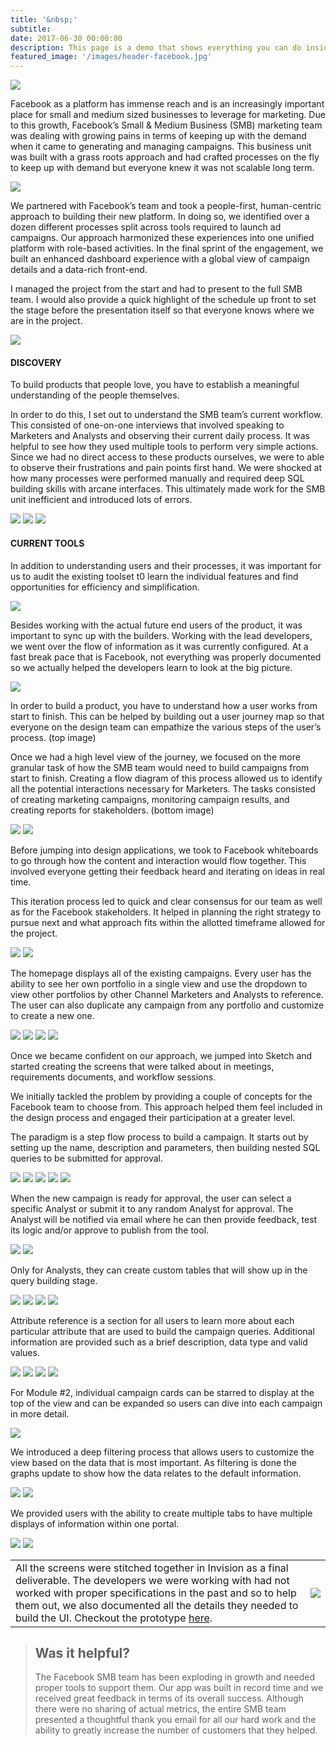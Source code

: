 ```yaml
---
title: '&nbsp;'
subtitle:
date: 2017-06-30 00:00:00
description: This page is a demo that shows everything you can do inside portfolio and blog posts.
featured_image: '/images/header-facebook.jpg'
---
```


<img src="../images/story-poster-facebook.png">

Facebook as a platform has immense reach and is an increasingly important place for small and medium sized businesses to leverage for marketing. Due to this growth, Facebook’s Small & Medium Business (SMB) marketing team was dealing with growing pains in terms of keeping up with the demand when it came to generating and managing campaigns. This business unit was built with a grass roots approach and had crafted processes on the fly to keep up with demand but everyone knew it was not scalable long term.

<img src="../images/story-facebook-1.gif">

We partnered with Facebook’s team and took a people-first, human-centric approach to building their new platform. In doing so, we identified over a dozen different processes split across tools required to launch ad campaigns. Our approach harmonized these experiences into one unified platform with role-based activities. In the final sprint of the engagement, we built an enhanced dashboard experience with a global view of campaign details and a data-rich front-end.

I managed the project from the start and had to present to the full SMB team. I would also provide a quick highlight of the schedule up front to set the stage before the presentation itself so that everyone knows where we are in the project.

<img src="../images/story-facebook-2.png">

#### DISCOVERY
To build products that people love, you have to establish a meaningful understanding of the people themselves.

In order to do this, I set out to understand the SMB team’s current workflow. This consisted of one-on-one interviews that involved speaking to Marketers and Analysts and observing their current daily process. It was helpful to see how they used multiple tools to perform very simple actions. Since we had no direct access to these products ourselves, we were to able to observe their frustrations and pain points first hand. We were shocked at how many processes were performed manually and required deep SQL building skills with arcane interfaces. This ultimately made work for the SMB unit inefficient and introduced lots of errors.

<div class="gallery" data-columns="3">
<img src="../images/story-facebook-3a.png">
<img src="../images/story-facebook-3b.png">
<img src="../images/story-facebook-3c.png">
</div>

#### CURRENT TOOLS
In addition to understanding users and their processes, it was important for us to audit the existing toolset t0 learn the individual features and find opportunities for efficiency and simplification.

<img src="../images/story-facebook-4.png">

Besides working with the actual future end users of the product, it was important to sync up with the builders. Working with the lead developers, we went over the flow of information as it was currently configured. At a fast break pace that is Facebook, not everything was properly documented so we actually helped the developers learn to look at the big picture.

<img src="../images/story-facebook-5.png">

In order to build a product, you have to understand how a user works from start to finish. This can be helped by building out a user journey map so that everyone on the design team can empathize the various steps of the user’s process.  (top image)

Once we had a high level view of the journey, we focused on the more granular task of how the SMB team would need to build campaigns from start to finish. Creating a flow diagram of this process allowed us to identify all the potential interactions necessary for Marketers. The tasks consisted of creating marketing campaigns, monitoring campaign results, and creating reports for stakeholders. (bottom image)

<div class="gallery" data-columns="2">
<img src="../images/story-facebook-6a.png">
<img src="../images/story-facebook-6b.png">
</div>

Before jumping into design applications, we took to Facebook whiteboards to go through how the content and interaction would flow together. This involved everyone getting their feedback heard and iterating on ideas in real time.

This iteration process led to quick and clear consensus for our team as well as for the Facebook stakeholders. It helped in planning the right strategy to pursue next and what approach fits within the allotted timeframe allowed for the project.

<div class="gallery" data-columns="2">
<img src="../images/story-facebook-7.jpg">
<img src="../images/story-facebook-8.png">
</div>

The homepage displays all of the existing campaigns. Every user has the ability to see her own portfolio in a single view and use the dropdown to view other portfolios by other Channel Marketers and Analysts to reference. The user can also duplicate any campaign from any portfolio and customize to create a new one.

<div class="gallery" data-columns="2">
<img src="../images/story-facebook-9a.png">
<img src="../images/story-facebook-9b.png">
<img src="../images/story-facebook-9c.png">
<img src="../images/story-facebook-9d.png">
</div>

Once we became confident on our approach, we jumped into Sketch and started creating the screens that were talked about in meetings, requirements documents, and workflow sessions.

We initially tackled the problem by providing a couple of concepts for the Facebook team to choose from. This approach helped them feel included in the design process and engaged their participation at a greater level. 

The paradigm is a step flow process to build a campaign. It starts out by setting up the name, description and parameters, then building nested SQL queries to be submitted for approval. 

<div class="gallery" data-columns="1">
<img src="../images/story-facebook-10a.png">
<img src="../images/story-facebook-10b.png">
<img src="../images/story-facebook-10c.png">
<img src="../images/story-facebook-10d.png">
<img src="../images/story-facebook-10e.png">
</div>

When the new campaign is ready for approval, the user can select a specific Analyst or submit it to any random Analyst for approval. The Analyst will be notified via email where he can then provide feedback, test its logic and/or approve to publish from the tool.

<div class="gallery" data-columns="1">
<img src="../images/story-facebook-11a.png">
<img src="../images/story-facebook-11b.png">
</div>

Only for Analysts, they can create custom tables that will show up in the query building stage.

<div class="gallery" data-columns="1">
<img src="../images/story-facebook-12a.png">
<img src="../images/story-facebook-12b.png">
<img src="../images/story-facebook-12c.png">
<img src="../images/story-facebook-12d.png">
</div>

Attribute reference is a section for all users to learn more about each particular attribute that are used to build the campaign queries. Additional information are provided such as a brief description, data type and valid values.

<div class="gallery" data-columns="1">
<img src="../images/story-facebook-12a.png">
<img src="../images/story-facebook-12b.png">
<img src="../images/story-facebook-12c.png">
<img src="../images/story-facebook-12d.png">
</div>

For Module #2, individual campaign cards can be starred to display at the top of the view and can be expanded so users can dive into each campaign in more detail.

<div class="gallery" data-columns="1">
<img src="../images/story-facebook-13.png">
</div>

We introduced a deep filtering process that allows users to customize the view based on the data that is most important.  As filtering is done the graphs update to show how the data relates to the default information.

<div class="gallery" data-columns="1">
<img src="../images/story-facebook-14a.png">
<img src="../images/story-facebook-14b.png">
</div>

We provided users with the ability to create multiple tabs to have multiple displays of information within one portal.

<div class="gallery" data-columns="1">
<img src="../images/story-facebook-15a.png">
<img src="../images/story-facebook-15b.png">
</div>

<table>
<tr>

<td class="half">
All the screens were stitched together in Invision as a final deliverable. The developers we were working with had not worked with proper specifications in the past and so to help them out, we also documented all the details they needed to build the UI. Checkout the prototype <a href="https://slalom.invisionapp.com/share/G6QPGKY27YN#/222676103_0-0_-_DEFAULT">here</a>.
</td>
<td>
<a href="https://slalom.invisionapp.com/share/G6QPGKY27YN#/222676103_0-0_-_DEFAULT"><img src="../images/story-facebook-16.png"></a>
</td>

</tr>
</table>

> <h2>Was it helpful?</h2> The Facebook SMB team has been exploding in growth and needed proper tools to support them. Our app was built in record time and we received great feedback in terms of its overall success. Although there were no sharing of actual metrics, the entire SMB team presented a thoughtful thank you email for all our hard work and the ability to greatly increase the number of customers that they helped.